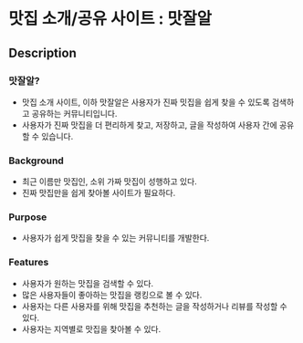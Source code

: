# 맛집 소개/공유 사이트 : 맛잘알

## Description

### 맛잘알?

+ 맛집 소개 사이트, 이하 맛잘알은 사용자가 진짜 밋집을 쉽게 찾을 수 있도록 검색하고 공유하는 커뮤니티입니다.
+ 사용자가 진짜 맛집을 더 편리하게 찾고, 저장하고, 글을 작성하여 사용자 간에 공유할 수 있습니다.

### Background

+ 최근 이름만 맛집인, 소위 가짜 맛집이 성행하고 있다.
+ 진짜 맛집만을 쉽게 찾아볼 사이트가 필요하다.
  
### Purpose

+ 사용자가 쉽게 맛집을 찾을 수 있는 커뮤니티를 개발한다.

### Features

+ 사용자가 원하는 맛집을 검색할 수 있다.
+ 많은 사용자들이 좋아하는 맛집을 랭킹으로 볼 수 있다.
+ 사용자는 다른 사용자를 위해 맛집을 추천하는 글을 작성하거나 리뷰를 작성할 수 있다.
+ 사용자는 지역별로 맛집을 찾아볼 수 있다.

